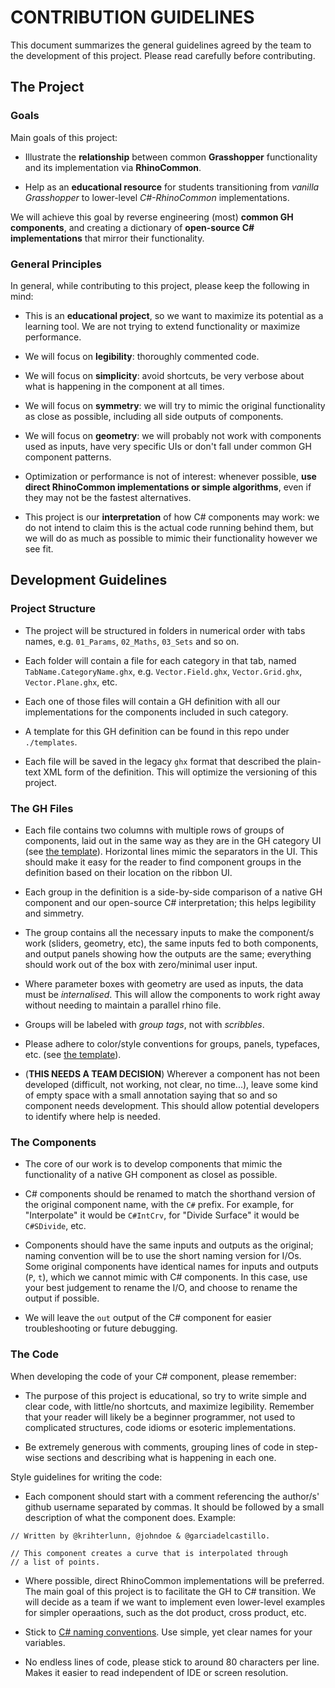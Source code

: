 # CONTRIBUTION GUIDELINES

This document summarizes the general guidelines agreed by the team to the development of this project. Please read carefully before contributing.

## The Project

### Goals

Main goals of this project:

- Illustrate the **relationship** between common **Grasshopper** functionality and its implementation via **RhinoCommon**.

- Help as an **educational resource** for students transitioning from _vanilla Grasshopper_ to lower-level _C#-RhinoCommon_ implementations.

We will achieve this goal by reverse engineering (most) **common GH components**, and creating a dictionary of **open-source C# implementations** that mirror their functionality. 

### General Principles

In general, while contributing to this project, please keep the following in mind:

- This is an **educational project**, so we want to maximize its potential as a learning tool. We are not trying to extend functionality or maximize performance. 

- We will focus on **legibility**: thoroughly commented code. 

- We will focus on **simplicity**: avoid shortcuts, be very verbose about what is happening in the component at all times.

- We will focus on **symmetry**: we will try to mimic the original functionality as close as possible, including all side outputs of components. 

- We will focus on **geometry**: we will probably not work with components used as inputs, have very specific UIs or don't fall under common GH component patterns. 

- Optimization or performance is not of interest: whenever possible, **use direct RhinoCommon implementations or simple algorithms**, even if they may not be the fastest alternatives.

- This project is our **interpretation** of how C# components may work: we do not intend to claim this is the actual code running behind them, but we will do as much as possible to mimic their functionality however we see fit. 

## Development Guidelines

### Project Structure

- The project will be structured in folders in numerical order with tabs names, e.g. `01_Params`, `02_Maths`, `03_Sets` and so on. 

- Each folder will contain a file for each category in that tab, named `TabName.CategoryName.ghx`, e.g. `Vector.Field.ghx`, `Vector.Grid.ghx`, `Vector.Plane.ghx`, etc. 

- Each one of those files will contain a GH definition with all our implementations for the components included in such category. 

- A template for this GH definition can be found in this repo under `./templates`.

- Each file will be saved in the legacy `ghx` format that described the plain-text XML form of the definition. This will optimize the versioning of this project.

### The GH Files

- Each file contains two columns with multiple rows of groups of components, laid out in the same way as they are in the GH category UI (see [the template](../templates/README.md)). Horizontal lines mimic the separators in the UI. This should make it easy for the reader to find component groups in the definition based on their location on the ribbon UI.  

- Each group in the definition is a side-by-side comparison of a native GH component and our open-source C# interpretation; this helps legibility and simmetry.

- The group contains all the necessary inputs to make the component/s work (sliders, geometry, etc), the same inputs fed to both components, and output panels showing how the outputs are the same; everything should work out of the box with zero/minimal user input.

- Where parameter boxes with geometry are used as inputs, the data must be _internalised_. This will allow the components to work right away without needing to maintain a parallel rhino file. 

- Groups will be labeled with _group tags_, not with _scribbles_.

- Please adhere to color/style conventions for groups, panels, typefaces, etc. (see [the template](../templates/README.md)).

- (**THIS NEEDS A TEAM DECISION**) Wherever a component has not been developed (difficult, not working, not clear, no time...), leave some kind of empty space with a small annotation saying that so and so component needs development. This should allow potential developers to identify where help is needed. 

### The Components

- The core of our work is to develop components that mimic the functionality of a native GH component as closel as possible. 

- C# components should be renamed to match the shorthand version of the original component name, with the `C#` prefix. For example, for "Interpolate" it would be `C#IntCrv`, for "Divide Surface" it would be `C#SDivide`, etc. 

- Components should have the same inputs and outputs as the original; naming convention will be to use the short naming version for I/Os. Some original components have identical names for inputs and outputs (`P`, `t`), which we cannot mimic with C# components. In this case, use your best judgement to rename the I/O, and choose to rename the output if possible. 

- We will leave the `out` output of the C# component for easier troubleshooting or future debugging.

### The Code

When developing the code of your C# component, please remember:

- The purpose of this project is educational, so try to write simple and clear code, with little/no shortcuts, and maximize legibility. Remember that your reader will likely be a beginner programmer, not used to complicated structures, code idioms or esoteric implementations. 

- Be extremely generous with comments, grouping lines of code in step-wise sections and describing what is happening in each one. 

Style guidelines for writing the code:

- Each component should start with a comment referencing the author/s' github username separated by commas. It should be followed by a small description of what the component does. Example:

```
// Written by @krihterlunn, @johndoe & @garciadelcastillo.

// This component creates a curve that is interpolated through
// a list of points. 
```

- Where possible, direct RhinoCommon implementations will be preferred. The main goal of this project is to facilitate the GH to C# transition. We will decide as a team if we want to implement even lower-level examples for simpler operaations, such as the dot product, cross product, etc. 

- Stick to [C# naming conventions](https://github.com/ktaranov/naming-convention/blob/master/C%23%20Coding%20Standards%20and%20Naming%20Conventions.md). Use simple, yet clear names for your variables. 

- No endless lines of code, please stick to around 80 characters per line. Makes it easier to read independent of IDE or screen resolution.
